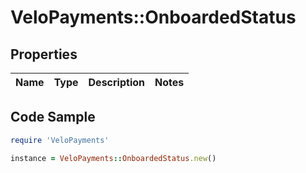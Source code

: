 # VeloPayments::OnboardedStatus

## Properties

Name | Type | Description | Notes
------------ | ------------- | ------------- | -------------

## Code Sample

```ruby
require 'VeloPayments'

instance = VeloPayments::OnboardedStatus.new()
```


